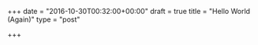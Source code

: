 +++
date = "2016-10-30T00:32:00+00:00"
draft = true
title = "Hello World (Again)"
type = "post"

+++
